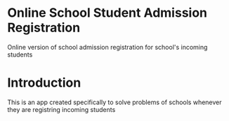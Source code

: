 # Online School Student Admission Registration
Online version of school admission registration for school's incoming students


# Introduction

This is an app created specifically to solve problems of schools whenever they are registring incoming students
